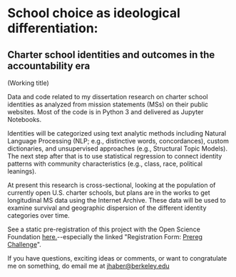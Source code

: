 # School choice as ideological differentiation:
## Charter school identities and outcomes in the accountability era
(Working title)

Data and code related to my dissertation research on charter school identities as analyzed from mission statements (MSs) on their public websites. Most of the code is in Python 3 and delivered as Jupyter Notebooks.

Identities will be categorized using text analytic methods including Natural Language Processing (NLP; e.g., distinctive words, concordances), custom dictionaries, and unsupervised approaches (e.g., Structural Topic Models). The next step after that is to use statistical regression to connect identity patterns with community characteristics (e.g., class, race, political leanings).

At present this research is cross-sectional, looking at the population of currently open U.S. charter schools, but plans are in the works to get longitudinal MS data using the Internet Archive. These data will be used to examine survival and geographic dispersion of the different identity categories over time.

See a static pre-registration of this project with the Open Science Foundation [here.](https://osf.io/zgh5u/)--especially the linked "Registration Form: [Prereg Challenge](https://osf.io/zgh5u/register/565fb3678c5e4a66b5582f67)".

If you have questions, exciting ideas or comments, or want to congratulate me on something, do email me at jhaber@berkeley.edu
